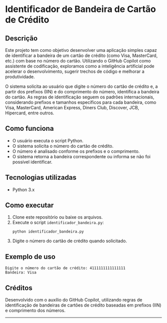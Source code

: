 # Identificador de Bandeira de Cartão de Crédito

## Descrição

Este projeto tem como objetivo desenvolver uma aplicação simples capaz de identificar a bandeira de um cartão de crédito (como Visa, MasterCard, etc.) com base no número do cartão. Utilizando o GitHub Copilot como assistente de codificação, exploramos como a inteligência artificial pode acelerar o desenvolvimento, sugerir trechos de código e melhorar a produtividade.

O sistema solicita ao usuário que digite o número do cartão de crédito e, a partir dos prefixos (IIN) e do comprimento do número, identifica a bandeira do cartão. As regras de identificação seguem os padrões internacionais, considerando prefixos e tamanhos específicos para cada bandeira, como Visa, MasterCard, American Express, Diners Club, Discover, JCB, Hipercard, entre outros.

## Como funciona

- O usuário executa o script Python.
- O sistema solicita o número do cartão de crédito.
- O número é analisado conforme os prefixos e o comprimento.
- O sistema retorna a bandeira correspondente ou informa se não foi possível identificar.

## Tecnologias utilizadas

- Python 3.x

## Como executar

1. Clone este repositório ou baixe os arquivos.
2. Execute o script `identificador_bandeira.py`:
   ```
   python identificador_bandeira.py
   ```
3. Digite o número do cartão de crédito quando solicitado.

## Exemplo de uso

```
Digite o número do cartão de crédito: 4111111111111111
Bandeira: Visa
```

## Créditos

Desenvolvido com o auxílio do GitHub Copilot, utilizando regras de identificação de bandeiras de cartões de crédito baseadas em prefixos (IIN) e comprimento dos números.

---